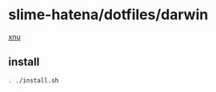# slime-hatena/dotfiles/darwin

[xnu](https://github.com/apple-oss-distributions/xnu)

## install

```sh { name=darwin-install }
. ./install.sh
```
